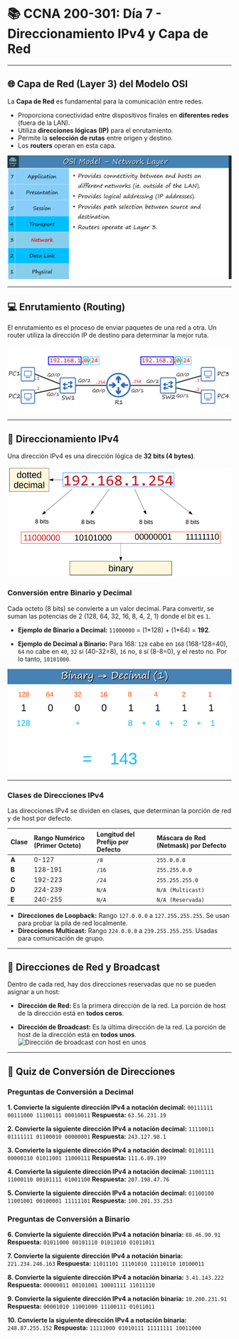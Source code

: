 # 📚 CCNA 200-301: Día 7 - Direccionamiento IPv4 y Capa de Red

---

## 🌐 Capa de Red (Layer 3) del Modelo OSI

La **Capa de Red** es fundamental para la comunicación entre redes.

-   Proporciona conectividad entre dispositivos finales en **diferentes redes** (fuera de la LAN).
-   Utiliza **direcciones lógicas (IP)** para el enrutamiento.
-   Permite la **selección de rutas** entre origen y destino.
-   Los **routers** operan en esta capa.

![Modelo OSI con la Capa 3 resaltada](images/dia7/osi-model-layer3.png)

---

## 💻 Enrutamiento (Routing)

El enrutamiento es el proceso de enviar paquetes de una red a otra. Un router utiliza la dirección IP de destino para determinar la mejor ruta.

![Topología de red con un router](images/dia7/network-routing-topology.png)

---

## 🔢 Direccionamiento IPv4

Una dirección IPv4 es una dirección lógica de **32 bits (4 bytes)**.

![Estructura de una dirección IPv4](images/dia7/ipv4-address-structure.png)

### Conversión entre Binario y Decimal

Cada octeto (8 bits) se convierte a un valor decimal. Para convertir, se suman las potencias de 2 (128, 64, 32, 16, 8, 4, 2, 1) donde el bit es `1`.

-   **Ejemplo de Binario a Decimal:** `11000000` = (1\*128) + (1\*64) = **192**.

-   **Ejemplo de Decimal a Binario:** Para 168: `128` cabe en `168` (168-128=40), `64` no cabe en `40`, `32` sí (40-32=8), `16` no, `8` sí (8-8=0), y el resto no. Por lo tanto, `10101000`.

![Ejemplos de conversión binaria a decimal](images/dia7/binary-decimal-conversion.png)

---

### Clases de Direcciones IPv4

Las direcciones IPv4 se dividen en clases, que determinan la porción de red y de host por defecto.

| Clase | Rango Numérico (Primer Octeto) | Longitud del Prefijo por Defecto | Máscara de Red (Netmask) por Defecto |
| :---- | :----------------------------- | :------------------------------- | :----------------------------------- |
| **A** | 0-127 | `/8` | `255.0.0.0` |
| **B** | 128-191 | `/16` | `255.255.0.0` |
| **C** | 192-223 | `/24` | `255.255.255.0` |
| **D** | 224-239 | `N/A` | `N/A (Multicast)` |
| **E** | 240-255 | `N/A` | `N/A (Reservada)` |

* **Direcciones de Loopback:** Rango `127.0.0.0` a `127.255.255.255`. Se usan para probar la pila de red localmente.
* **Direcciones Multicast:** Rango `224.0.0.0` a `239.255.255.255`. Usadas para comunicación de grupo.

---

## 📌 Direcciones de Red y Broadcast

Dentro de cada red, hay dos direcciones reservadas que no se pueden asignar a un host:

* **Dirección de Red:** Es la primera dirección de la red. La porción de host de la dirección está en **todos ceros**.

* **Dirección de Broadcast:** Es la última dirección de la red. La porción de host de la dirección está en **todos unos**.
    ![Dirección de broadcast con host en unos](images/dia7/red-broadcast)

---

## 🧠 Quiz de Conversión de Direcciones

### Preguntas de Conversión a Decimal

**1. Convierte la siguiente dirección IPv4 a notación decimal:**
`00111111 00111000 11100111 00010011`
**Respuesta:** `63.56.231.19`

**2. Convierte la siguiente dirección IPv4 a notación decimal:**
`11110011 01111111 01100010 00000001`
**Respuesta:** `243.127.98.1`

**3. Convierte la siguiente dirección IPv4 a notación decimal:**
`01101111 00000110 01011001 11000111`
**Respuesta:** `111.6.89.199`

**4. Convierte la siguiente dirección IPv4 a notación decimal:**
`11001111 11000110 00101111 01001100`
**Respuesta:** `207.198.47.76`

**5. Convierte la siguiente dirección IPv4 a notación decimal:**
`01100100 11001001 00100001 11111101`
**Respuesta:** `100.201.33.253`

### Preguntas de Conversión a Binario

**6. Convierte la siguiente dirección IPv4 a notación binaria:**
`88.46.90.91`
**Respuesta:** `01011000 00101110 01011010 01011011`

**7. Convierte la siguiente dirección IPv4 a notación binaria:**
`221.234.246.163`
**Respuesta:** `11011101 11101010 11110110 10100011`

**8. Convierte la siguiente dirección IPv4 a notación binaria:**
`3.41.143.222`
**Respuesta:** `00000011 00101001 10001111 11011110`

**9. Convierte la siguiente dirección IPv4 a notación binaria:**
`10.200.231.91`
**Respuesta:** `00001010 11001000 11100111 01011011`

**10. Convierte la siguiente dirección IPv4 a notación binaria:**
`248.87.255.152`
**Respuesta:** `11111000 01010111 11111111 10011000`